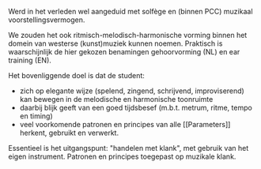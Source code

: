 Werd in het verleden wel aangeduid met solfège en (binnen PCC) muzikaal voorstellingsvermogen.

We zouden het ook ritmisch-melodisch-harmonische vorming binnen het domein van westerse (kunst)muziek kunnen noemen.  Praktisch is waarschijnlijk de hier gekozen benamingen gehoorvorming (NL) en ear training (EN).

Het bovenliggende doel is dat de student:
- zich op elegante wijze (spelend, zingend, schrijvend, improviserend) kan bewegen in de melodische en harmonische toonruimte 
- daarbij blijk geeft van een goed tijdsbesef (m.b.t. metrum, ritme, tempo en timing)
- veel voorkomende patronen en principes van alle [[Parameters]] herkent, gebruikt en verwerkt.

Essentieel is het uitgangspunt: "handelen met klank", met gebruik van het eigen instrument. 
Patronen en principes toegepast op muzikale klank.


